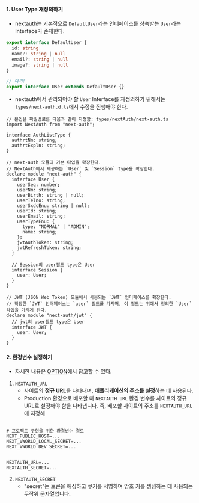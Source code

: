 
#### 1. User Type 재정의하기

- nextauth는 기본적으로 `DefaultUser`라는 인터페이스를 상속받는 `User`라는 Interface가 존재한다.
```ts
export interface DefaultUser {
  id: string
  name?: string | null
  email?: string | null
  image?: string | null
}

// 여기!
export interface User extends DefaultUser {}
```

- nextauth에서 관리되어야 할 `User` Interface를 재정의하기 위해서는 `types/next-auth.d.ts`에서 수정을 진행해야 한다.
```tsx
// 본인은 파일경로를 다음과 같이 지정함: types/nextAuth/next-auth.ts
import NextAuth from "next-auth";

interface AuthListType {
  authrtNm: string;
  authrtExpln: string;
}

// next-auth 모듈의 기본 타입을 확장한다.
// NextAuth에서 제공하는 `User` 및 `Session` type을 확장한다.
declare module "next-auth" {
  interface User {
    userSeq: number;
    userNm: string;
    userBirth: string | null;
    userTelno: string;
    userSxdcEnu: string | null;
    userId: string;
    userEmail: string;
    userTypeEnu: {
      type: "NORMAL" | "ADMIN";
      name: string;
    };
    jwtAuthToken: string;
    jwtRefreshToken: string;
  }

  // Session의 user필드 type은 User
  interface Session {
    user: User;
  }
}

// JWT (JSON Web Token) 모듈에서 사용되는 `JWT` 인터페이스를 확장한다.
// 확장한 `JWT` 인터페이스는 `user` 필드를 가지며, 이 필드는 위에서 정의한 `User` 타입을 가지게 된다.
declare module "next-auth/jwt" {
  // jwt의 user필드 type은 User
  interface JWT {
    user: User;
  }
}

```


#### 2. 환경변수 설정하기

- 자세한 내용은 [OPTION](https://next-auth.js.org/v3/configuration/options)에서 참고할 수 있다.

1. `NEXTAUTH_URL`
	- 사이트의 **정규 URL**을 나타내며, **애플리케이션의 주소를 설정**하는 데 사용된다.
	- Production 환경으로 배포할 때 `NEXTAUTH_URL` 환경 변수를 사이트의 정규 URL로 설정해야 함을 나타냅니다. 즉, 배포할 사이트의 주소를 `NEXTAUTH_URL`에 지정해

```null

# 프로젝트 구현을 위한 환경변수 경로
NEXT_PUBLIC_HOST=...
NEXT_VWORLD_LOCAL_SECRET=...
NEXT_VWORLD_DEV_SECRET=...


NEXTAUTH_URL=...
NEXTAUTH_SECRET=...
```

2. `NEXTAUTH_SECRET`
	- "secret"는 토큰을 해싱하고 쿠키를 서명하며 암호 키를 생성하는 데 사용되는 무작위 문자열입니다.